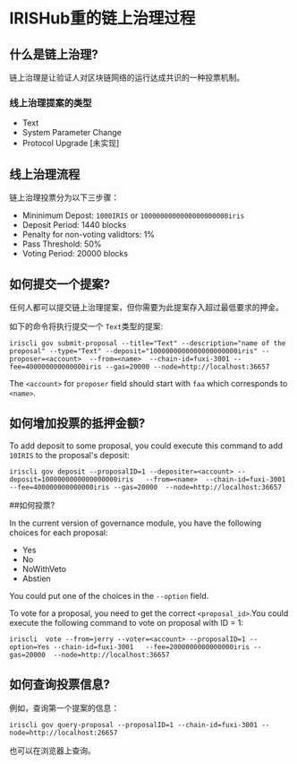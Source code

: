 # IRISHub重的链上治理过程

## 什么是链上治理?

链上治理是让验证人对区块链网络的运行达成共识的一种投票机制。

### 线上治理提案的类型

* Text
* System Parameter Change
* Protocol Upgrade [未实现]

## 线上治理流程

链上治理投票分为以下三步骤：


* Mininimum Depost: `1000IRIS` or `1000000000000000000000iris`
* Deposit Period: 1440 blocks
* Penalty for non-voting validtors: 1%
* Pass Threshold: 50%
* Voting Period: 20000 blocks

## 如何提交一个提案?

任何人都可以提交链上治理提案，但你需要为此提案存入超过最低要求的押金。

如下的命令将执行提交一个 `Text`类型的提案:

```
iriscli gov submit-proposal --title="Text" --description="name of the proposal" --type="Text" --deposit="1000000000000000000000iris" --proposer=<account>  --from=<name>  --chain-id=fuxi-3001 --fee=400000000000000iris --gas=20000 --node=http://localhost:36657
```

The `<account>` for `proposer` field should start with `faa` which corresponds to `<name>`.


## 如何增加投票的抵押金额?

To add deposit to some proposal, you could execute this command to add `10IRIS` to the proposal's deposit:

```
iriscli gov deposit --proposalID=1 --depositer=<account> --deposit=1000000000000000000iris   --from=<name>  --chain-id=fuxi-3001  --fee=400000000000000iris --gas=20000  --node=http://localhost:36657 
```

##如何投票?

In the current version of governance module, you have the following choices for each proposal:
* Yes
* No
* NoWithVeto
* Abstien

You could put one of the choices in the `--option` field. 

To vote for a proposal, you need to get the correct `<proposal_id>`.You could execute the following command to vote on proposal with ID = 1:
```
iriscli  vote --from=jerry --voter=<account> --proposalID=1 --option=Yes --chain-id=fuxi-3001   --fee=2000000000000000iris --gas=20000  --node=http://localhost:36657
```

## 如何查询投票信息?

例如，查询第一个提案的信息：

```
iriscli gov query-proposal --proposalID=1 --chain-id=fuxi-3001 --node=http://localhost:26657

``````
也可以在浏览器上查询。
